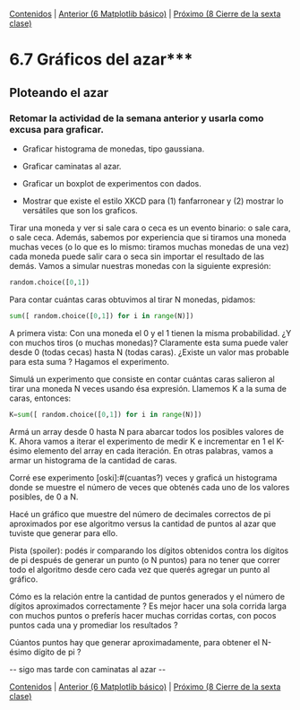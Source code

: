 [Contenidos](../Contenidos.md) \| [Anterior (6 Matplotlib básico)](06_matplotlib_basico.md) \| [Próximo (8 Cierre de la sexta clase)](08_Cierre.md)

# 6.7 Gráficos del azar***

## Ploteando el azar

### Retomar la actividad de la semana anterior y usarla como excusa para graficar.

- Graficar histograma de monedas, tipo gaussiana.
- Graficar caminatas al azar.
- Graficar un boxplot de experimentos con dados.

- Mostrar que existe el estilo XKCD para (1) fanfarronear y (2) mostrar lo versátiles que son los graficos.

Tirar una moneda y ver si sale cara o ceca es un evento binario: o sale cara, o sale ceca. Además, sabemos por experiencia que si tiramos una moneda muchas veces (o lo que es lo mismo: tiramos muchas monedas de una vez) cada moneda puede salir cara o seca sin importar el resultado de las demás. Vamos a simular nuestras monedas con la siguiente expresión: 

```python
random.choice([0,1])
```
Para contar cuántas caras obtuvimos al tirar N monedas, pidamos:

```python
sum([ random.choice([0,1]) for i in range(N)])
```

A primera vista:  Con una moneda el 0 y el 1 tienen la misma probabilidad. ¿Y con muchos tiros (o muchas monedas)? Claramente esta suma puede valer desde 0 (todas cecas) hasta N (todas caras). ¿Existe un valor mas probable para esta suma ? Hagamos el experimento.

Simulá un experimento que consiste en contar cuántas caras salieron al tirar una moneda N veces usando ésa expresión. Llamemos K a la suma de caras, entonces:

```python
K=sum([ random.choice([0,1]) for i in range(N)])
```

Armá un array desde 0 hasta N para abarcar todos los posibles valores de K. Ahora vamos a iterar el experimento de medir K e incrementar en 1 el K-ésimo elemento del array en cada iteración. En otras palabras, vamos a armar un histograma de la cantidad de caras.  

Corré ese experimento [oski]:#(cuantas?) veces y graficá un histograma donde se muestre el número de veces que obtenés cada uno de los valores posibles, de 0 a N.  





Hacé un gráfico que muestre del número de decimales correctos de pi aproximados por ese algoritmo versus la cantidad de puntos al azar que tuviste que generar para ello.

Pista (spoiler): podés ir comparando los dígitos obtenidos contra los dígitos de pi después de generar un punto (o N puntos) para no tener que correr todo el algoritmo desde cero cada vez que querés agregar un punto al gráfico.

Cómo es la relación entre la cantidad de puntos generados y el número de dígitos aproximados correctamente ? 
Es mejor hacer una sola corrida larga con muchos puntos o preferís hacer muchas corridas cortas, con pocos puntos cada una y promediar los resultados ?

Cúantos puntos hay que generar aproximadamente, para obtener el N-ésimo dígito de pi ?


   
-- sigo mas tarde con caminatas al azar --


[Contenidos](../Contenidos.md) \| [Anterior (6 Matplotlib básico)](06_matplotlib_basico.md) \| [Próximo (8 Cierre de la sexta clase)](08_Cierre.md)

